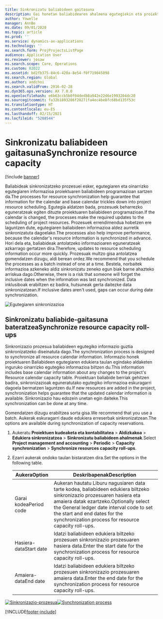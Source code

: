 ```yaml
---
title: Sinkronizatu baliabideen gaitasuna
description: Gai honetan baliabidearen ahalmena egutegiekin eta proiektuekin sinkronizatzeko moduari buruzko informazioa eskaintzen da.
author: Yowelle
manager: AnnBe
ms.date: 09/01/2020
ms.topic: article
ms.prod: ''
ms.service: dynamics-ax-applications
ms.technology: ''
ms.search.form: ProjProjectsListPage
audience: Application User
ms.reviewer: josaw
ms.search.scope: Core, Operations
ms.custom: 82022
ms.assetid: bd2fb375-84c6-428a-8e54-f0f719045898
ms.search.region: Global
ms.author: andchoi
ms.search.validFrom: 2016-02-28
ms.dyn365.ops.version: AX 7.0.0
ms.openlocfilehash: e6b63ccb5b0f04dedb8a942e22d6e1993204dc20
ms.sourcegitcommit: fa32b1893286f20271fa4ec4be8fc68bd135f53c
ms.translationtype: HT
ms.contentlocale: eu-ES
ms.lasthandoff: 02/15/2021
ms.locfileid: "5288544"
---
```

# <a name="synchronize-resource-capacity"></a><span data-ttu-id="93e35-103">Sinkronizatu baliabideen gaitasuna</span><span class="sxs-lookup"><span data-stu-id="93e35-103">Synchronize resource capacity</span></span>

[!include [banner](../includes/banner.md)]

<span data-ttu-id="93e35-104">Baliabideak sinkronizatzeko prozesuei esker, egutegiaren eta oinarrizko egutegiaren informazioa proiektuaren baliabideen programazioan sartzen da.</span><span class="sxs-lookup"><span data-stu-id="93e35-104">The processes for resource synchronization help guarantee that information for the calendar and base calendar trickles down into project resource scheduling.</span></span> <span data-ttu-id="93e35-105">Egutegia aldatzen bada, prozesuek beharrezko eguneratzeak egiten dituzte proiektuaren baliabideen programazioan.</span><span class="sxs-lookup"><span data-stu-id="93e35-105">If the calendar is changed, the processes make the required updates to the scheduling of project resources.</span></span> <span data-ttu-id="93e35-106">Prozesuek errendimendua hobetzen ere laguntzen dute, egutegiaren baliabideen informazioa aldez aurretik sinkronizatuta dagoelako.</span><span class="sxs-lookup"><span data-stu-id="93e35-106">The processes also help improve performance, because the calendar's resource information is synchronized in advance.</span></span> <span data-ttu-id="93e35-107">Hori dela eta, baliabideak antolatzeko informazioaren eguneratzeak azkarrago gertatzen dira.</span><span class="sxs-lookup"><span data-stu-id="93e35-107">Therefore, updates to resource scheduling information occur more quickly.</span></span> <span data-ttu-id="93e35-108">Prozesuak multzo gisa antolatzea gomendatzen dizugu, aldi berean ordez.</span><span class="sxs-lookup"><span data-stu-id="93e35-108">We recommend that you schedule the processes as a batch instead of one at a time.</span></span> <span data-ttu-id="93e35-109">Bestela, norbaitek informazioa azkeneko aldiz sinkronizatu zeneko egun biak barne ahazteko arriskua dago.</span><span class="sxs-lookup"><span data-stu-id="93e35-109">Otherwise, there is a risk that someone will forget the inclusive dates when the information was last synchronized.</span></span> <span data-ttu-id="93e35-110">Data inklusiboak erabiltzen ez badira, hutsuneak gerta daitezke data sinkronizatzean.</span><span class="sxs-lookup"><span data-stu-id="93e35-110">If inclusive dates aren't used, gaps can occur during date synchronization.</span></span>

![Egutegiaren sinkronizazioa](./media/projectresourcing04-1024x471.jpg)

## <a name="synchronize-resource-capacity-roll-ups"></a><span data-ttu-id="93e35-112">Sinkronizatu baliabide-gaitasuna bateratzea</span><span class="sxs-lookup"><span data-stu-id="93e35-112">Synchronize resource capacity roll-ups</span></span>

<span data-ttu-id="93e35-113">Sinkronizazio prozesua baliabideen egutegiko informazio guztia sinkronizatzeko diseinatuta dago.</span><span class="sxs-lookup"><span data-stu-id="93e35-113">The synchronization process is designed to synchronize all resource calendar information.</span></span> <span data-ttu-id="93e35-114">Informazio honek proiektuaren Baliabideen egutegiaren edukiera taulan egindako aldaketen inguruko oinarrizko egutegiko informazioa biltzen du.</span><span class="sxs-lookup"><span data-stu-id="93e35-114">This information includes base calendar information about any changes to the project's Resource calendar capacity table.</span></span> <span data-ttu-id="93e35-115">Proiektuan baliabide berriak gehitzen badira, sinkronizazioak eguneratutako egutegiko informazioa eskuragarri dagoela bermatzen laguntzen du.</span><span class="sxs-lookup"><span data-stu-id="93e35-115">If new resources are added in the project, synchronization helps guarantee that the updated calendar information is available.</span></span> <span data-ttu-id="93e35-116">Sinkronizazio hau edozein unetan egin daiteke.</span><span class="sxs-lookup"><span data-stu-id="93e35-116">This synchronization can be done at any time.</span></span>

<span data-ttu-id="93e35-117">Gomendatzen dizugu erabiltzea sorta gisa.</span><span class="sxs-lookup"><span data-stu-id="93e35-117">We recommend that you use a batch.</span></span> <span data-ttu-id="93e35-118">Aukerak eskuragarri daude edukiera erreserbak sinkronizatzean.</span><span class="sxs-lookup"><span data-stu-id="93e35-118">The options are available during synchronization of capacity reservations.</span></span>

1. <span data-ttu-id="93e35-119">Aukeratu **Proiektuen kudeaketa eta kontabilitatea** &gt; **Aldizkakoa** &gt; **Edukiera sinkronizatzea** &gt; **Sinkronizatu baliabideen ahalmenak**.</span><span class="sxs-lookup"><span data-stu-id="93e35-119">Select **Project management and accounting** &gt; **Periodic** &gt; **Capacity synchronization** &gt; **Synchronize resources capacity roll-ups**.</span></span>
2. <span data-ttu-id="93e35-120">Ezarri aukerak ondoko taulan bistaratzen dira.</span><span class="sxs-lookup"><span data-stu-id="93e35-120">Set the options in the following table.</span></span>

    | <span data-ttu-id="93e35-121">Aukera</span><span class="sxs-lookup"><span data-stu-id="93e35-121">Option</span></span>      | <span data-ttu-id="93e35-122">Deskribapenak</span><span class="sxs-lookup"><span data-stu-id="93e35-122">Description</span></span> |
    |-------------|-------------|
    | <span data-ttu-id="93e35-123">Garai kodea</span><span class="sxs-lookup"><span data-stu-id="93e35-123">Period code</span></span> | <span data-ttu-id="93e35-124">Aukeran hautatu Liburu nagusiaren data tarte kodea, baliabideen edukiera biltzeko sinkronizazio prozesuaren hasiera eta amaiera datak ezartzeko.</span><span class="sxs-lookup"><span data-stu-id="93e35-124">Optionally select the General ledger date interval code to set the start and end dates for the synchronization process for resource capacity roll-ups.</span></span> |
    | <span data-ttu-id="93e35-125">Hasiera-data</span><span class="sxs-lookup"><span data-stu-id="93e35-125">Start date</span></span>  | <span data-ttu-id="93e35-126">Idatzi baliabideen edukiera biltzeko prozesuen sinkronizazio prozesuaren hasiera data.</span><span class="sxs-lookup"><span data-stu-id="93e35-126">Enter the start date for the synchronization process for resource capacity roll-ups.</span></span> |
    | <span data-ttu-id="93e35-127">Amaiera-data</span><span class="sxs-lookup"><span data-stu-id="93e35-127">End date</span></span>    | <span data-ttu-id="93e35-128">Idatzi baliabideen edukiera biltzeko prozesuen sinkronizazio prozesuaren amaiera data.</span><span class="sxs-lookup"><span data-stu-id="93e35-128">Enter the end date for the synchronization process for resource capacity roll-ups.</span></span> |

<span data-ttu-id="93e35-129">[![Sinkronizazio-prozesua](./media/projectresourcing09.jpg)](./media/projectresourcing09.jpg)</span><span class="sxs-lookup"><span data-stu-id="93e35-129">[![Synchronization process](./media/projectresourcing09.jpg)](./media/projectresourcing09.jpg)</span></span>


[!INCLUDE[footer-include](../includes/footer-banner.md)]